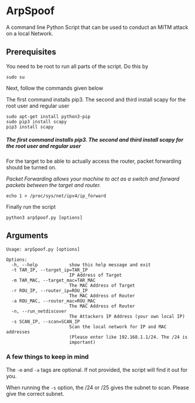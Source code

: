 # ArpSpoof
A command line Python Script that can be used to conduct an MITM attack on a local Network.

## Prerequisites
You need to be root to run all parts of the script. Do this by 
```
sudo su
```
Next, follow the commands given below

The first command installs pip3. The second and third install scapy for the root user and regular user
```
sudo apt-get install python3-pip
sudo pip3 install scapy
pip3 install scapy
```
##### The first command installs pip3. The second and third install scapy for the root user and regular user

For the target to be able to actually access the router, packet forwarding should be turned on.

*Packet Forwarding allows your machine to act as a switch and forward packets between the target and router.*
```
echo 1 > /proc/sys/net/ipv4/ip_forward
```
Finally run the script
```
python3 arpSpoof.py [options]
```

## Arguments
```
Usage: arpSpoof.py [options]

Options:
  -h, --help            show this help message and exit
  -t TAR_IP, --target_ip=TAR_IP
                        IP Address of Target
  -m TAR_MAC, --target_mac=TAR_MAC
                        The MAC Address of Target
  -r ROU_IP, --router_ip=ROU_IP
                        The MAC Address of Router
  -a ROU_MAC, --router_mac=ROU_MAC
                        The MAC Address of Router
  -n, --run_netdiscover
                        The Attackers IP Address (your own local IP)
  -s SCAN_IP, --scan=SCAN_IP
                        Scan the local network for IP and MAC addresses
                        (Please enter like 192.168.1.1/24. The /24 is
                        important)
```
### A few things to keep in mind

The ```-m``` and ```-a``` tags are optional. If not provided, the script will find it out for you. 

When running the ```-s``` option, the /24 or /25 gives the subnet to scan. Please give the correct subnet.


